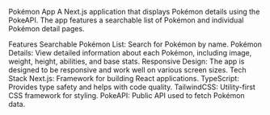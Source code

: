 Pokémon App
A Next.js application that displays Pokémon details using the PokeAPI. The app features a searchable list of Pokémon and individual Pokémon detail pages.

Features
Searchable Pokémon List: Search for Pokémon by name.
Pokémon Details: View detailed information about each Pokémon, including image, weight, height, abilities, and base stats.
Responsive Design: The app is designed to be responsive and work well on various screen sizes.
Tech Stack
Next.js: Framework for building React applications.
TypeScript: Provides type safety and helps with code quality.
TailwindCSS: Utility-first CSS framework for styling.
PokeAPI: Public API used to fetch Pokémon data.
